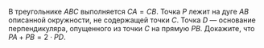 В треугольнике $ABC$ выполняется $CA = CB$. Точка $P$ лежит на дуге $AB$ описанной окружности, не содержащей точки $C$. Точка $D$ — основание перпендикуляра, опущенного из точки $C$ на прямую $PB$. Докажите, что $PA + PB = 2 \cdot PD$.